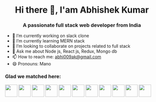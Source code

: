 # <h1 align="center">Hi there 👋, I'am Abhishek Kumar</h1>

### <h3 align="center">A passionate full stack web developer from India</h3>

- 🔭 I’m currently working on slack clone
- 🌱 I’m currently learning MERN stack
- 👯 I’m looking to collaborate on projects related to full stack
- 💬 Ask me about Node js, React js, Redux, Mongo db
- 📫 How to reach me: abhi009ak@gmail.com
- 😄 Pronouns: Mano


### Glad we matched here:

<div display="flex">
<img src="https://user-images.githubusercontent.com/84341752/168602231-2d2b940d-3242-4aca-a6ca-37c5e238f912.svg" width="40">
<img src="https://user-images.githubusercontent.com/84341752/168603689-7b770a55-5ae4-44b8-b9e0-63bd63152fcb.svg" width="40">
<img src="https://user-images.githubusercontent.com/84341752/168603717-174c1069-c939-4e94-85b9-031adb282299.svg" width="40">
<img src="https://user-images.githubusercontent.com/84341752/168603935-11f12caf-c633-4011-9b5f-5059c792b737.svg" width="40">

<img src="https://user-images.githubusercontent.com/84341752/168604081-104477ce-5524-46cd-b7b0-54f7bbaab6f8.svg" width="40">
<img src="https://user-images.githubusercontent.com/84341752/168604103-33fa5659-1e17-40f4-a5fc-6516c5da69fc.svg" width="40">
<img src="https://user-images.githubusercontent.com/84341752/168604137-81f4bb3e-eed5-45e0-85a7-12a1928c66e9.svg" width="40">
<img src="https://user-images.githubusercontent.com/84341752/168603818-4e970757-710e-4cae-a5ef-44343012d8e7.svg" width="40">
<img src="https://user-images.githubusercontent.com/84341752/168604023-b944c6eb-0659-4640-b67d-8170f855de79.svg" width="40">


<img src="https://user-images.githubusercontent.com/84341752/168604055-ec250d89-7be9-4e8f-8d80-9e5675646f2f.svg" width="40">

<img src="https://user-images.githubusercontent.com/84341752/168604280-e2b697a1-86df-4a28-9797-2875d4bba352.svg" width="40">
</div>


